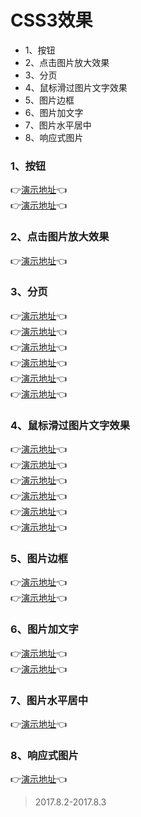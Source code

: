 # CSS3效果

* 1、按钮 
* 2、点击图片放大效果
* 3、分页
* 4、鼠标滑过图片文字效果
* 5、图片边框
* 6、图片加文字
* 7、图片水平居中
* 8、响应式图片

### 1、按钮

:point_right:[演示地址](https://mxxumin.github.io/css-animation/css3-effect/%E6%8C%89%E9%92%AE/%E5%BD%93%E7%82%B9%E5%87%BB%E6%8C%89%E9%92%AE%E6%97%B6%EF%BC%8C%E6%8C%89%E9%92%AE%E4%BA%A7%E7%94%9F%E6%8C%89%E5%8E%8B%E6%95%88%E6%9E%9C.html):point_left:<br/>
:point_right:[演示地址](https://mxxumin.github.io/css-animation/css3-effect/%E6%8C%89%E9%92%AE/%E5%BD%93%E9%BC%A0%E6%A0%87%E6%BB%91%E8%BF%87%E6%8C%89%E9%92%AE%E6%97%B6%EF%BC%8C%E6%8C%89%E9%92%AE%E4%B8%8A%E7%9A%84%E5%AD%97%E4%BA%A7%E7%94%9F%E7%A7%BB%E5%8A%A8%E6%95%88%E6%9E%9C.html):point_left:

### 2、点击图片放大效果

:point_right:[演示地址](https://mxxumin.github.io/css-animation/css3-effect/%E7%82%B9%E5%87%BB%E5%9B%BE%E7%89%87%E6%94%BE%E5%A4%A7%E6%95%88%E6%9E%9C/%E7%82%B9%E5%87%BB%E5%9B%BE%E7%89%87%E6%94%BE%E5%A4%A7%E6%98%BE%E7%A4%BA%E6%95%88%E6%9E%9C.html):point_left:

### 3、分页

:point_right:[演示地址](https://mxxumin.github.io/css-animation/css3-effect/%E5%88%86%E9%A1%B5/%E5%B8%A6hover%E5%B8%A6active%E7%9A%84%E5%88%86%E9%A1%B5.html):point_left:<br/>
:point_right:[演示地址](https://mxxumin.github.io/css-animation/css3-effect/%E5%88%86%E9%A1%B5/%E5%B8%A6%E5%9C%86%E8%A7%92%E6%A1%86%E5%B8%A6hover%E5%B8%A6active%E7%9A%84%E5%88%86%E9%A1%B5.html):point_left:<br/>
:point_right:[演示地址](https://mxxumin.github.io/css-animation/css3-effect/%E5%88%86%E9%A1%B5/%E5%B8%A6%E8%BE%B9%E6%A1%86%E5%B8%A6hover%E5%B8%A6active%E5%B8%A6%E5%9C%86%E8%A7%92%E7%9A%84%E5%88%86%E9%A1%B5.html):point_left:<br/>
:point_right:[演示地址](https://mxxumin.github.io/css-animation/css3-effect/%E5%88%86%E9%A1%B5/%E5%B8%A6%E8%BE%B9%E6%A1%86%E5%B8%A6hover%E5%B8%A6active%E5%B8%A6%E9%97%B4%E8%B7%9D%E7%9A%84%E5%88%86%E9%A1%B5.html):point_left:<br/>
:point_right:[演示地址](https://mxxumin.github.io/css-animation/css3-effect/%E5%88%86%E9%A1%B5/%E5%B8%A6%E8%BE%B9%E6%A1%86%E5%B8%A6hover%E5%B8%A6active%E7%9A%84%E5%88%86%E9%A1%B5.html):point_left:<br/>
:point_right:[演示地址](https://mxxumin.github.io/css-animation/css3-effect/%E5%88%86%E9%A1%B5/%E6%9C%80%E5%9F%BA%E6%9C%AC%E6%9C%80%E6%99%AE%E9%80%9A%E7%9A%84%E5%88%86%E9%A1%B5.html):point_left:

### 4、鼠标滑过图片文字效果

:point_right:[演示地址](https://mxxumin.github.io/css-animation/css3-effect/%E9%BC%A0%E6%A0%87%E6%BB%91%E8%BF%87%E5%9B%BE%E7%89%87%E6%96%87%E5%AD%97%E6%95%88%E6%9E%9C/%E9%BC%A0%E6%A0%87%E6%BB%91%E8%BF%87%E5%9B%BE%E7%89%87%E5%87%BA%E7%8E%B0%E6%96%87%E5%AD%97%E6%95%88%E6%9E%9C(fade%20in%20box).html):point_left:<br/>
:point_right:[演示地址](https://mxxumin.github.io/css-animation/css3-effect/%E9%BC%A0%E6%A0%87%E6%BB%91%E8%BF%87%E5%9B%BE%E7%89%87%E6%96%87%E5%AD%97%E6%95%88%E6%9E%9C/%E9%BC%A0%E6%A0%87%E6%BB%91%E8%BF%87%E5%9B%BE%E7%89%87%E5%87%BA%E7%8E%B0%E6%96%87%E5%AD%97%E6%95%88%E6%9E%9C(fade%20in%20text).html):point_left:<br/>
:point_right:[演示地址](https://mxxumin.github.io/css-animation/css3-effect/%E9%BC%A0%E6%A0%87%E6%BB%91%E8%BF%87%E5%9B%BE%E7%89%87%E6%96%87%E5%AD%97%E6%95%88%E6%9E%9C/%E9%BC%A0%E6%A0%87%E6%BB%91%E8%BF%87%E5%9B%BE%E7%89%87%E5%87%BA%E7%8E%B0%E6%96%87%E5%AD%97%E6%95%88%E6%9E%9C(slide%20in%20bottom).html):point_left:<br/>
:point_right:[演示地址](https://mxxumin.github.io/css-animation/css3-effect/%E9%BC%A0%E6%A0%87%E6%BB%91%E8%BF%87%E5%9B%BE%E7%89%87%E6%96%87%E5%AD%97%E6%95%88%E6%9E%9C/%E9%BC%A0%E6%A0%87%E6%BB%91%E8%BF%87%E5%9B%BE%E7%89%87%E5%87%BA%E7%8E%B0%E6%96%87%E5%AD%97%E6%95%88%E6%9E%9C(slide%20in%20left).html):point_left:<br/>
:point_right:[演示地址](https://mxxumin.github.io/css-animation/css3-effect/%E9%BC%A0%E6%A0%87%E6%BB%91%E8%BF%87%E5%9B%BE%E7%89%87%E6%96%87%E5%AD%97%E6%95%88%E6%9E%9C/%E9%BC%A0%E6%A0%87%E6%BB%91%E8%BF%87%E5%9B%BE%E7%89%87%E5%87%BA%E7%8E%B0%E6%96%87%E5%AD%97%E6%95%88%E6%9E%9C(slide%20in%20right).html):point_left:<br/>
:point_right:[演示地址](https://mxxumin.github.io/css-animation/css3-effect/%E9%BC%A0%E6%A0%87%E6%BB%91%E8%BF%87%E5%9B%BE%E7%89%87%E6%96%87%E5%AD%97%E6%95%88%E6%9E%9C/%E9%BC%A0%E6%A0%87%E6%BB%91%E8%BF%87%E5%9B%BE%E7%89%87%E5%87%BA%E7%8E%B0%E6%96%87%E5%AD%97%E6%95%88%E6%9E%9C(slide%20in%20top).html):point_left:

### 5、图片边框

:point_right:[演示地址](https://mxxumin.github.io/css-animation/css3-effect/%E5%9B%BE%E7%89%87%E8%BE%B9%E6%A1%86/%E5%9B%BE%E7%89%87%E7%9A%84%E5%9C%86%E8%A7%92%E6%95%88%E6%9E%9C.html):point_left:<br/>
:point_right:[演示地址](https://mxxumin.github.io/css-animation/css3-effect/%E5%9B%BE%E7%89%87%E8%BE%B9%E6%A1%86/%E5%9B%BE%E7%89%87%E7%9A%84%E8%BE%B9%E6%A1%86%E6%95%88%E6%9E%9C.html):point_left:

### 6、图片加文字

:point_right:[演示地址](https://mxxumin.github.io/css-animation/css3-effect/%E5%9B%BE%E7%89%87%E5%8A%A0%E6%96%87%E5%AD%97/%E5%9B%BE%E7%89%87%E4%B8%8A%E5%8A%A0%E6%96%87%E5%AD%97%E6%95%88%E6%9E%9C.html):point_left:<br/>
:point_right:[演示地址](https://mxxumin.github.io/css-animation/css3-effect/%E5%9B%BE%E7%89%87%E5%8A%A0%E6%96%87%E5%AD%97/%E5%9B%BE%E7%89%87%E4%B8%8B%E9%9D%A2%E5%B8%A6%E6%96%87%E5%AD%97%E6%95%88%E6%9E%9C.html):point_left:

### 7、图片水平居中

:point_right:[演示地址](https://mxxumin.github.io/css-animation/css3-effect/%E5%9B%BE%E7%89%87%E6%B0%B4%E5%B9%B3%E5%B1%85%E4%B8%AD/%E5%9B%BE%E7%89%87%E6%B0%B4%E5%B9%B3%E5%B1%85%E4%B8%AD.html):point_left:

### 8、响应式图片

:point_right:[演示地址](https://mxxumin.github.io/css-animation/css3-effect/%E5%93%8D%E5%BA%94%E5%BC%8F%E5%9B%BE%E7%89%87/%E5%93%8D%E5%BA%94%E5%BC%8F%E5%9B%BE%E7%89%87.html):point_left:

>2017.8.2-2017.8.3